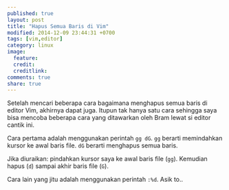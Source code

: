 ```yaml
---
published: true
layout: post
title: "Hapus Semua Baris di Vim"
modified: 2014-12-09 23:44:31 +0700
tags: [vim,editor]
category: linux
image:
  feature: 
  credit: 
  creditlink: 
comments: true
share: true
---
```


Setelah mencari beberapa cara bagaimana menghapus semua baris di editor Vim, akhirnya dapat juga. Itupun tak hanya satu cara sehingga saya bisa mencoba beberapa cara yang ditawarkan oleh Bram lewat si editor cantik ini.

Cara pertama adalah menggunakan perintah `gg dG`. `gg` berarti memindahkan kursor ke awal baris file. `dG` berarti menghapus semua baris.

Jika diuraikan: pindahkan kursor saya ke awal baris file (`gg`). Kemudian hapus (`d`) sampai akhir baris file (`G`).

Cara lain yang jitu adalah menggunakan perintah `:%d`. Asik to..
